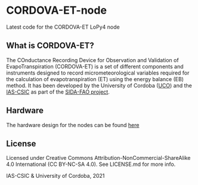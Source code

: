 # CORDOVA-ET-node
Latest code for the CORDOVA-ET LoPy4 node

## What is CORDOVA-ET?
The COnductance Recording Device for Observation and Validation of EvapoTranspiration (CORDOVA-ET) is a set of different components and instruments designed to record micrometeorological variables required for the calculation of evapotranspiration (ET) using the energy balance (EB) method. It has been developed by the University of Cordoba ([UCO](https://www.uco.es/)) and the [IAS-CSIC](https://www.ias.csic.es/) as part of the [SIDA-FAO project](http://www.fao.org/3/ca8794en/CA8794EN.pdf). 

## Hardware
The hardware design for the nodes can be found [here](https://github.com/OpenAgriTech/CORDOVA-ET-Hardware)


## License

Licensed under Creative Commons Attribution-NonCommercial-ShareAlike 4.0 International (CC BY-NC-SA 4.0). See LICENSE.md for more info.

IAS-CSIC & University of Cordoba, 2021
